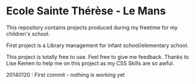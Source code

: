 Ecole Sainte Thérèse - Le Mans
====

This repository contains projects produced during my freetime for my children's school.

First project is a Library management for infant school/elementary school.

This project is totally free to use. Feel free to give me feedback. Thanks to Lise Kemen to help me on this project as my CSS Skills are so awful.

20140120 : First commit - nothing is working yet


